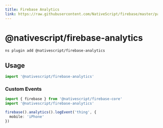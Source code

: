 ```yaml
---
title: Firebase Analytics
link: https://raw.githubusercontent.com/NativeScript/firebase/master/packages/firebase-analytics/README.md
---
```


# @nativescript/firebase-analytics

```cli
ns plugin add @nativescript/firebase-analytics
```

## Usage

```ts
import '@nativescript/firebase-analytics'
```

### Custom Events

```ts
import { firebase } from '@nativescript/firebase-core'
import '@nativescript/firebase-analytics'

firebase().analytics().logEvent('thing', {
  mobile: 'iPhone'
})
```
